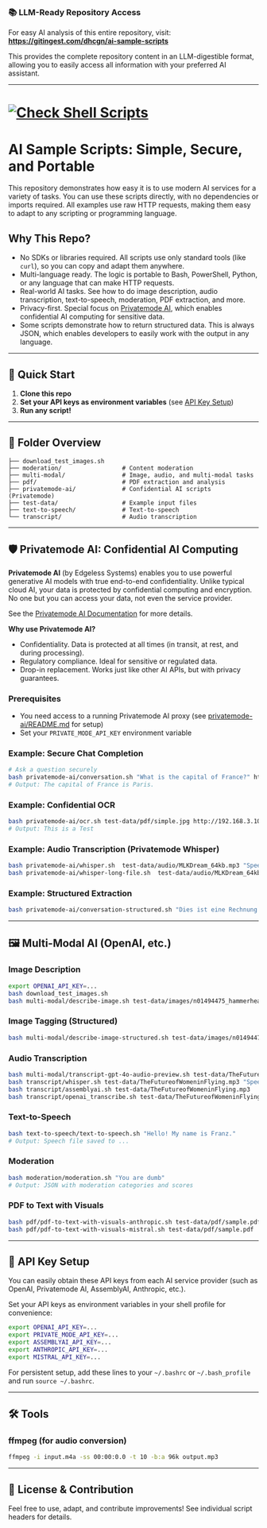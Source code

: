 ### 📚 LLM-Ready Repository Access

For easy AI analysis of this entire repository, visit:
**https://gitingest.com/dhcgn/ai-sample-scripts**

This provides the complete repository content in an LLM-digestible format, allowing you to easily access all information with your preferred AI assistant.

---

# [![Check Shell Scripts](https://github.com/dhcgn/ai-sample-scripts/actions/workflows/check-shell-scripts.yml/badge.svg)](https://github.com/dhcgn/ai-sample-scripts/actions/workflows/check-shell-scripts.yml)

# AI Sample Scripts: Simple, Secure, and Portable

This repository demonstrates how easy it is to use modern AI services for a variety of tasks. You can use these scripts directly, with no dependencies or imports required. All examples use raw HTTP requests, making them easy to adapt to any scripting or programming language.

## Why This Repo?

* No SDKs or libraries required. All scripts use only standard tools (like `curl`), so you can copy and adapt them anywhere.
* Multi-language ready. The logic is portable to Bash, PowerShell, Python, or any language that can make HTTP requests.
* Real-world AI tasks. See how to do image description, audio transcription, text-to-speech, moderation, PDF extraction, and more.
* Privacy-first. Special focus on [Privatemode AI](#privatemode-ai-confidential-computing), which enables confidential AI computing for sensitive data.
* Some scripts demonstrate how to return structured data. This is always JSON, which enables developers to easily work with the output in any language.

---

## 🚀 Quick Start

1. **Clone this repo**
2. **Set your API keys as environment variables** (see [API Key Setup](#api-key-setup))
3. **Run any script!**

---

## 📂 Folder Overview

```
├── download_test_images.sh
├── moderation/                 # Content moderation
├── multi-modal/                # Image, audio, and multi-modal tasks
├── pdf/                        # PDF extraction and analysis
├── privatemode-ai/             # Confidential AI scripts (Privatemode)
├── test-data/                  # Example input files
├── text-to-speech/             # Text-to-speech
└── transcript/                 # Audio transcription
```

---

## 🛡️ Privatemode AI: Confidential AI Computing


**Privatemode AI** (by Edgeless Systems) enables you to use powerful generative AI models with true end-to-end confidentiality. Unlike typical cloud AI, your data is protected by confidential computing and encryption. No one but you can access your data, not even the service provider.

See the [Privatemode AI Documentation](https://docs.privatemode.ai/) for more details.

**Why use Privatemode AI?**

* Confidentiality. Data is protected at all times (in transit, at rest, and during processing).
* Regulatory compliance. Ideal for sensitive or regulated data.
* Drop-in replacement. Works just like other AI APIs, but with privacy guarantees.

### Prerequisites

- You need access to a running Privatemode AI proxy (see [privatemode-ai/README.md](privatemode-ai/README.md) for setup)
- Set your `PRIVATE_MODE_API_KEY` environment variable

### Example: Secure Chat Completion

```bash
# Ask a question securely
bash privatemode-ai/conversation.sh "What is the capital of France?" http://192.168.3.10:9876
# Output: The capital of France is Paris.
```

### Example: Confidential OCR

```bash
bash privatemode-ai/ocr.sh test-data/pdf/simple.jpg http://192.168.3.10:9876/
# Output: This is a Test
```


### Example: Audio Transcription (Privatemode Whisper)

```bash
bash privatemode-ai/whisper.sh  test-data/audio/MLKDream_64kb.mp3 "Speech" "en" http://192.168.3.10:9876
bash privatemode-ai/whisper-long-file.sh  test-data/audio/MLKDream_64kb_first_90s.mp3 "Speeach" "en" http://192.168.3.10:9876 
```

### Example: Structured Extraction

```bash
bash privatemode-ai/conversation-structured.sh "Dies ist eine Rechnung über einen Computer" privatemode-ai/caption_list.schema.json http://localhost:8080
```

---

## 🖼️ Multi-Modal AI (OpenAI, etc.)

### Image Description

```bash
export OPENAI_API_KEY=...
bash download_test_images.sh
bash multi-modal/describe-image.sh test-data/images/n01494475_hammerhead.JPEG 'What is in this image? Give a Description and a list of tags.'
```

### Image Tagging (Structured)

```bash
bash multi-modal/describe-image-structured.sh test-data/images/n01494475_hammerhead.JPEG
```

### Audio Transcription

```bash
bash multi-modal/transcript-gpt-4o-audio-preview.sh test-data/TheFutureofWomeninFlying.mp3 "Transcribe this audio."
bash transcript/whisper.sh test-data/TheFutureofWomeninFlying.mp3 "Speech of Amelia Earhart" "en"
bash transcript/assemblyai.sh test-data/TheFutureofWomeninFlying.mp3
bash transcript/openai_transcribe.sh test-data/TheFutureofWomeninFlying.mp3 "Speech of Amelia Earhart" "en"
```

### Text-to-Speech

```bash
bash text-to-speech/text-to-speech.sh "Hello! My name is Franz."
# Output: Speech file saved to ...
```

### Moderation

```bash
bash moderation/moderation.sh "You are dumb"
# Output: JSON with moderation categories and scores
```

### PDF to Text with Visuals

```bash
bash pdf/pdf-to-text-with-visuals-anthropic.sh test-data/pdf/sample.pdf
bash pdf/pdf-to-text-with-visuals-mistral.sh test-data/pdf/sample.pdf
```

---


## 🔑 API Key Setup

You can easily obtain these API keys from each AI service provider (such as OpenAI, Privatemode AI, AssemblyAI, Anthropic, etc.).

Set your API keys as environment variables in your shell profile for convenience:

```bash
export OPENAI_API_KEY=...
export PRIVATE_MODE_API_KEY=...
export ASSEMBLYAI_API_KEY=...
export ANTHROPIC_API_KEY=...
export MISTRAL_API_KEY=...
```

For persistent setup, add these lines to your `~/.bashrc` or `~/.bash_profile` and run `source ~/.bashrc`.

---

## 🛠️ Tools

### ffmpeg (for audio conversion)

```bash
ffmpeg -i input.m4a -ss 00:00:0.0 -t 10 -b:a 96k output.mp3
```

---

## 📑 License & Contribution

Feel free to use, adapt, and contribute improvements! See individual script headers for details.
